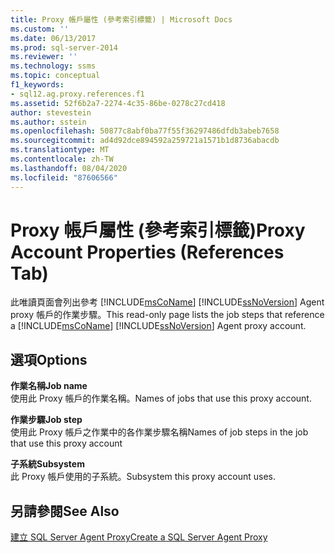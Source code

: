 ```yaml
---
title: Proxy 帳戶屬性 (參考索引標籤) | Microsoft Docs
ms.custom: ''
ms.date: 06/13/2017
ms.prod: sql-server-2014
ms.reviewer: ''
ms.technology: ssms
ms.topic: conceptual
f1_keywords:
- sql12.ag.proxy.references.f1
ms.assetid: 52f6b2a7-2274-4c35-86be-0278c27cd418
author: stevestein
ms.author: sstein
ms.openlocfilehash: 50877c8abf0ba77f55f36297486dfdb3abeb7658
ms.sourcegitcommit: ad4d92dce894592a259721a1571b1d8736abacdb
ms.translationtype: MT
ms.contentlocale: zh-TW
ms.lasthandoff: 08/04/2020
ms.locfileid: "87606566"
---
```

# <a name="proxy-account-properties-references-tab"></a><span data-ttu-id="ab923-102">Proxy 帳戶屬性 (參考索引標籤)</span><span class="sxs-lookup"><span data-stu-id="ab923-102">Proxy Account Properties (References Tab)</span></span>
  <span data-ttu-id="ab923-103">此唯讀頁面會列出參考 [!INCLUDE[msCoName](../../includes/msconame-md.md)] [!INCLUDE[ssNoVersion](../../includes/ssnoversion-md.md)] Agent proxy 帳戶的作業步驟。</span><span class="sxs-lookup"><span data-stu-id="ab923-103">This read-only page lists the job steps that reference a [!INCLUDE[msCoName](../../includes/msconame-md.md)] [!INCLUDE[ssNoVersion](../../includes/ssnoversion-md.md)] Agent proxy account.</span></span>  
  
## <a name="options"></a><span data-ttu-id="ab923-104">選項</span><span class="sxs-lookup"><span data-stu-id="ab923-104">Options</span></span>  
 <span data-ttu-id="ab923-105">**作業名稱**</span><span class="sxs-lookup"><span data-stu-id="ab923-105">**Job name**</span></span>  
 <span data-ttu-id="ab923-106">使用此 Proxy 帳戶的作業名稱。</span><span class="sxs-lookup"><span data-stu-id="ab923-106">Names of jobs that use this proxy account.</span></span>  
  
 <span data-ttu-id="ab923-107">**作業步驟**</span><span class="sxs-lookup"><span data-stu-id="ab923-107">**Job step**</span></span>  
 <span data-ttu-id="ab923-108">使用此 Proxy 帳戶之作業中的各作業步驟名稱</span><span class="sxs-lookup"><span data-stu-id="ab923-108">Names of job steps in the job that use this proxy account</span></span>  
  
 <span data-ttu-id="ab923-109">**子系統**</span><span class="sxs-lookup"><span data-stu-id="ab923-109">**Subsystem**</span></span>  
 <span data-ttu-id="ab923-110">此 Proxy 帳戶使用的子系統。</span><span class="sxs-lookup"><span data-stu-id="ab923-110">Subsystem this proxy account uses.</span></span>  
  
## <a name="see-also"></a><span data-ttu-id="ab923-111">另請參閱</span><span class="sxs-lookup"><span data-stu-id="ab923-111">See Also</span></span>  
 [<span data-ttu-id="ab923-112">建立 SQL Server Agent Proxy</span><span class="sxs-lookup"><span data-stu-id="ab923-112">Create a SQL Server Agent Proxy</span></span>](create-a-sql-server-agent-proxy.md)  
  
  
